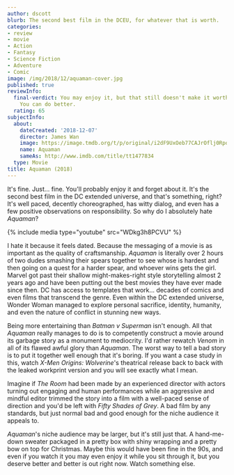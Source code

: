 ```yaml
---
author: dscott
blurb: The second best film in the DCEU, for whatever that is worth.
categories:
- review
- movie
- Action
- Fantasy
- Science Fiction
- Adventure
- Comic
image: /img/2018/12/aquaman-cover.jpg
published: true
reviewInfo:
  final-verdict: You may enjoy it, but that still doesn't make it worth your time.
    You can do better.
  rating: 65
subjectInfo:
  about:
    dateCreated: '2018-12-07'
    director: James Wan
    image: https://image.tmdb.org/t/p/original/i2dF9UxOeb77CAJrOflj0RpqJRF.jpg
    name: Aquaman
    sameAs: http://www.imdb.com/title/tt1477834
  type: Movie
title: Aquaman (2018)
---
```


It's fine. Just... fine. You'll probably enjoy it and forget about it. It's the second best film in the DC extended universe, and that's something, right? It's well paced, decently choreographed, has witty dialog, and even has a few positive observations on responsibility. So why do I absolutely hate *Aquaman*?

{% include media type="youtube" src="WDkg3h8PCVU" %}

I hate it because it feels dated. Because the messaging of a movie is as important as the quality of craftsmanship. *Aquaman* is literally over 2 hours of two dudes smashing their spears together to see whose is hardest and then going on a quest for a harder spear, and whoever wins gets the girl. Marvel got past their shallow might-makes-right style storytelling almost 2 years ago and have been putting out the best movies they have ever made since then. DC has access to templates that work... decades of comics and even films that transcend the genre. Even within the DC extended universe, Wonder Woman managed to explore personal sacrifice, identity, humanity, and even the nature of conflict in stunning new ways. 

Being more entertaining than *Batman v Superman* isn't enough. All that *Aquaman* really manages to do is to competently construct a movie around its garbage story as a monument to mediocrity. I'd rather rewatch *Venom* in all of its flawed awful glory than *Aquaman*.  The worst way to tell a bad story is to put it together well enough that it's boring. If you want a case study in this, watch *X-Men Origins: Wolverine*'s theatrical release back to back with the leaked workprint version and you will see exactly what I mean. 

Imagine if *The Room* had been made by an experienced director with actors turning out engaging and human performances while an aggressive and mindful editor trimmed the story into a film with a well-paced sense of direction and you'd be left with *Fifty Shades of Grey*. A bad film by any standards, but just normal bad and good enough for the niche audience it appeals to. 

*Aquaman*'s niche audience may be larger, but it's still just that. A hand-me-down sweater packaged in a pretty box with shiny wrapping and a pretty bow on top for Christmas. Maybe this would have been fine in the 90s, and even if you watch it you may even enjoy it while you sit through it, but you deserve better and better is out right now. Watch something else.